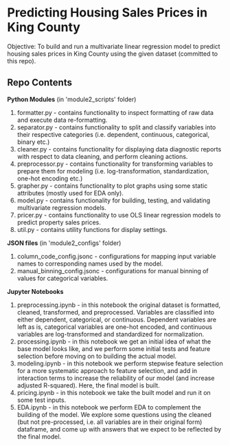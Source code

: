 # Predicting Housing Sales Prices in King County
Objective: To build and run a multivariate linear regression model to predict housing sales prices in King County using the given dataset (committed to this repo).

## Repo Contents

**Python Modules**
(in 'module2_scripts' folder)

1. formatter.py - contains functionality to inspect formatting of raw data and execute data re-formatting.
2. separator.py - contains functionality to split and classify variables into their respective categories (i.e. dependent, continuous, categorical, binary etc.)
3. cleaner.py - contains functionality for displaying data diagnostic reports with respect to data cleaning, and perform cleaning actions.
4. preprocessor.py - contains functionality for transforming variables to prepare them for modeling (i.e. log-transformation, standardization, one-hot encoding etc.)
5. grapher.py - contains functionality to plot graphs using some static attributes (mostly used for EDA only). 
6. model.py - contains functionality for building, testing, and validating multivariate regression models.
7. pricer.py - contains functionality to use OLS linear regression models to predict property sales prices.
8. util.py - contains utility functions for display settings.

**JSON files**
(in 'module2_configs' folder)
1. column_code_config.jsonc - configurations for mapping input variable names to corresponding names used by the model.
2. manual_binning_config.jsonc - configurations for manual binning of values for categorical variables.

**Jupyter Notebooks**
1. preprocessing.ipynb - in this notebook the original dataset is formatted, cleaned, transformed, and preprocessed. Variables are classified into either dependent, categorical, or continuous. Dependent variables are left as is, categorical variables are one-hot encoded, and continuous variables are log-transformed and standardized for normalization. 
2. processing.ipynb - in this notebook we get an initial idea of what the base model looks like, and we perform some initial tests and feature selection before moving on to building the actual model. 
3. modeling.ipynb - in this notebook we perform stepwise feature selection for a more systematic approach to feature selection, and add in interaction terms to increase the reliability of our model (and increase adjusted R-squared). Here, the final model is built. 
4. pricing.ipynb - in this notebook we take the built model and run it on some test inputs. 
5. EDA.ipynb - in this notebook we perform EDA to complement the building of the model. We explore some questions using the cleaned (but not pre-processed, i.e. all variables are in their original form) dataframe, and come up with answers that we expect to be reflected by the final model. 


